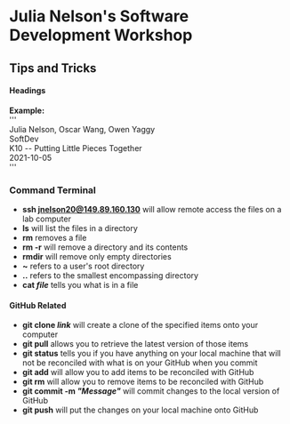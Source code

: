 # Julia Nelson's Software Development Workshop

## Tips and Tricks

#### Headings
**Example:**  
'''  
Julia Nelson, Oscar Wang, Owen Yaggy  
SoftDev  
K10 -- Putting Little Pieces Together  
2021-10-05  
'''

### Command Terminal
* **ssh jnelson20@149.89.160.130** will allow remote access the files on a lab computer
* **ls** will list the files in a directory
* **rm** removes a file
* **rm -r** will remove a directory and its contents
* **rmdir** will remove only empty directories
* **~** refers to a user's root directory
* **..** refers to the smallest encompassing directory
* **cat *file*** tells you what is in a file

#### GitHub Related
* **git clone *link*** will create a clone of the specified items onto your computer
* **git pull** allows you to retrieve the latest version of those items
* **git status** tells you if you have anything on your local machine that will not be reconciled with what is on your GitHub when you commit
* **git add** will allow you to add items to be reconciled with GitHub
* **git rm** will allow you to remove items to be reconciled with GitHub
* **git commit -m *"Message"*** will commit changes to the local version of GitHub
* **git push** will put the changes on your local machine onto GitHub
